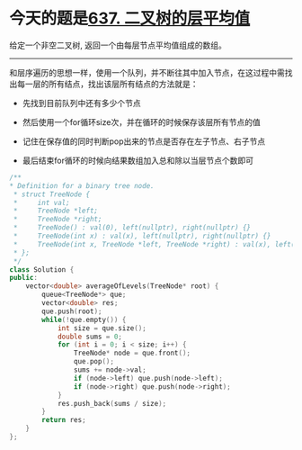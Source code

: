 # 今天的题是[637. 二叉树的层平均值](https://leetcode-cn.com/problems/average-of-levels-in-binary-tree/)

给定一个非空二叉树, 返回一个由每层节点平均值组成的数组。

---

和层序遍历的思想一样，使用一个队列，并不断往其中加入节点，在这过程中需找出每一层的所有结点，找出该层所有结点的方法就是：

- 先找到目前队列中还有多少个节点

- 然后使用一个for循环size次，并在循环的时候保存该层所有节点的值
- 记住在保存值的同时判断pop出来的节点是否存在左子节点、右子节点
- 最后结束for循环的时候向结果数组加入总和除以当层节点个数即可

```cpp
/** 
* Definition for a binary tree node.
 * struct TreeNode {
 *     int val;
 *     TreeNode *left;
 *     TreeNode *right;
 *     TreeNode() : val(0), left(nullptr), right(nullptr) {}
 *     TreeNode(int x) : val(x), left(nullptr), right(nullptr) {}
 *     TreeNode(int x, TreeNode *left, TreeNode *right) : val(x), left(left), right(right) {}
 * };
 */
class Solution {
public:
    vector<double> averageOfLevels(TreeNode* root) {
        queue<TreeNode*> que;
        vector<double> res;
        que.push(root);
        while(!que.empty()) {
            int size = que.size();
            double sums = 0;
            for (int i = 0; i < size; i++) {
                TreeNode* node = que.front();
                que.pop();
                sums += node->val;
                if (node->left) que.push(node->left);
                if (node->right) que.push(node->right);        
            }
            res.push_back(sums / size);
        }
        return res;
    }
};
```

